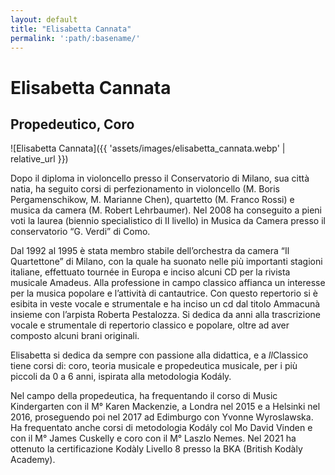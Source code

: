 ```yaml
---
layout: default
title: "Elisabetta Cannata"
permalink: ':path/:basename/'
---
```


# Elisabetta Cannata
## Propedeutico, Coro
![Elisabetta Cannata]({{ 'assets/images/elisabetta_cannata.webp' | relative_url }})

Dopo il diploma in violoncello presso il Conservatorio di Milano, sua città natia, ha seguito corsi di perfezionamento in violoncello (M. Boris Pergamenschikow, M. Marianne Chen), quartetto (M. Franco Rossi) e musica da camera (M. Robert Lehrbaumer). Nel 2008 ha conseguito a pieni voti la laurea (biennio specialistico di II livello) in Musica da Camera presso il conservatorio “G. Verdi” di Como.

Dal 1992 al 1995 è stata membro stabile dell’orchestra da camera “Il Quartettone” di Milano, con la quale ha suonato nelle più importanti stagioni italiane, effettuato tournée in Europa e inciso alcuni CD per la rivista musicale Amadeus. Alla professione in campo classico affianca un interesse per la musica popolare e l’attività di cantautrice. Con questo repertorio si è esibita in veste vocale e strumentale e ha inciso un cd dal titolo Ammacunà insieme con l’arpista Roberta Pestalozza. Si dedica da anni alla trascrizione vocale e strumentale di repertorio classico e popolare, oltre ad aver composto alcuni brani originali.

Elisabetta si dedica da sempre con passione alla didattica, e a *Il*Classico tiene corsi di: coro, teoria musicale e propedeutica musicale, per i più piccoli da 0 a 6 anni, ispirata alla metodologia Kodály.

Nel campo della propedeutica, ha frequentando il corso di Music Kindergarten con il M° Karen Mackenzie, a Londra nel 2015 e a Helsinki nel 2016, proseguendo poi nel 2017 ad Edimburgo con Yvonne Wyroslawska. Ha frequentato anche corsi di metodologia Kodály col Mo David Vinden e con il M° James Cuskelly e coro con il M° Laszlo Nemes. Nel 2021 ha ottenuto la certificazione Kodàly Livello 8 presso la BKA (British Kodàly Academy).
